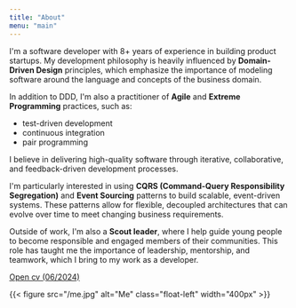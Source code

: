 ```yaml
---
title: "About"
menu: "main"
---
```




I'm a software developer with 8+ years of experience in building product startups. My development philosophy is heavily influenced by **Domain-Driven Design** principles, which emphasize the importance of modeling software around the language and concepts of the business domain.

In addition to DDD, I'm also a practitioner of **Agile** and **Extreme Programming** practices, such as:

- test-driven development
- continuous integration
- pair programming

I believe in delivering high-quality software through iterative, collaborative, and feedback-driven development processes.

I'm particularly interested in using **CQRS (Command-Query Responsibility Segregation)** and **Event Sourcing** patterns to build scalable, event-driven systems. These patterns allow for flexible, decoupled architectures that can evolve over time to meet changing business requirements.

Outside of work, I'm also a **Scout leader**, where I help guide young people to become responsible and engaged members of their communities. This role has taught me the importance of leadership, mentorship, and teamwork, which I bring to my work as a developer.

[Open cv (06/2024)](/cv_toselli_06_2024.pdf)

{{< figure src="/me.jpg" alt="Me" class="float-left" width="400px" >}}

